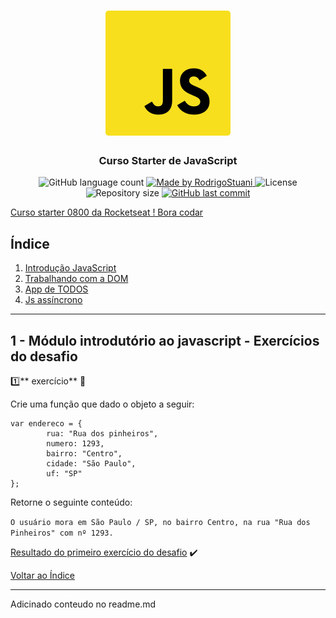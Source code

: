<h1 align="center">
    <img alt="Starter" title="Curso Starter de JavaScript" src="imagens/logo-javascript.svg" width="200px" />
</h1>

<h3 align="center">
  Curso Starter de JavaScript
</h3>

<p align="center">
  
  <img alt="GitHub language count" src="https://img.shields.io/github/languages/count/rodrigostuani/starter?color=%2304D361">

  <a href="https://www.linkedin.com/in/rodrigo-stuani/">
    <img alt="Made by RodrigoStuani" src="https://img.shields.io/badge/made%20by-RodrigoStuani-%2304D361">
  </a>

  <img alt="License" src="https://img.shields.io/badge/license-MIT-%2304D361">
  
  <a>
    <img alt="Repository size" src="https://img.shields.io/github/repo-size/rodrigostuani/starter.svg">
  </a>
  
  <a href="https://github.com/rodrigostuani/starter/commits/master">
    <img alt="GitHub last commit" src="https://img.shields.io/github/last-commit/rodrigostuani/starter.svg">
  </a>   
</p>

<a href="https://station.rocketseat.com.br/courses/starter">Curso starter 0800 da Rocketseat ! Bora codar </a> 

## <a name="indice">Índice</a>

1. [Introdução JavaScript](#parte1)     
2. [Trabalhando com a DOM](#parte2)
3. [App de TODOS](#parte3)
4. [Js assíncrono](#parte4)
---


## <a name="parte1">1 - Módulo introdutório ao javascript - Exercícios do desafio </a>

:one:** exercício** :pencil:

Crie uma função que dado o objeto a seguir:

```
var endereco = {
		rua: "Rua dos pinheiros",
		numero: 1293,
		bairro: "Centro",
		cidade: "São Paulo",
		uf: "SP"
};
```

Retorne o seguinte conteúdo:

`O usuário mora em São Paulo / SP, no bairro Centro, na rua "Rua dos Pinheiros" com nº 1293.`

<a href="https://github.com/RodrigoStuani/starter/blob/master/introduction-js/desafio01/exercicio01.html">Resultado do primeiro exercício do desafio</a> ✔️ 

[Voltar ao Índice](#indice)

---   

Adicinado conteudo no readme.md
